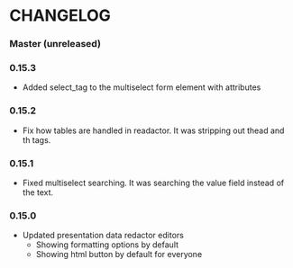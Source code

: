 # CHANGELOG

### Master (unreleased)
### 0.15.3

* Added select_tag to the multiselect form element with attributes

### 0.15.2

* Fix how tables are handled in readactor. It was stripping out thead and th tags.

### 0.15.1

* Fixed multiselect searching. It was searching the value field instead of the text.

### 0.15.0

* Updated presentation data redactor editors
  * Showing formatting options by default
  * Showing html button by default for everyone
